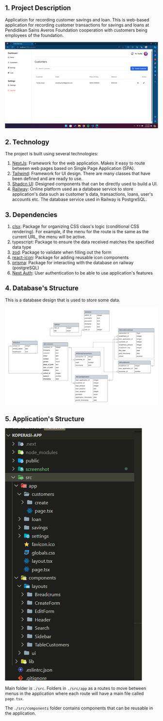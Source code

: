 ## 1. Project Description

Application for recording customer savings and loan. This is web-based application for recording customer transactions for savings and loans at Pendidikan Sains Averos Foundation cooperation with customers being employees of the foundation.

![alt text](screenshot/customers.png)

## 2. Technology

The project is built using several technologies:

1. [NextJs](https://nextjs.org/): Framework for the web application. Makes it easy to route between web pages based on Single Page Application (SPA).
2. [Tailwind](https://tailwindcss.com/): Framework for UI design. There are many classes that have been defined and are ready to use.
3. [Shadcn UI](https://ui.shadcn.com/): Designed components that can be directly used to build a UI.
4. [Railway](https://railway.app/): Online platform used as a database service to store application's data such as customer's data, transactions, loans, user's accounts etc. The database service used in Railway is PostgreSQL.

## 3. Dependencies

1. [clsx](https://www.npmjs.com/package/clsx): Package for organizing CSS class's logic (conditional CSS rendering). For example, if the menu for the route is the same as the current URL, the menu will be active.
2. typescript: Package to ensure the data received matches the specified data type
3. [zod](https://zod.dev/): Package to validate when filling out the form
4. [react-icon](https://react-icons.github.io/react-icons/): Package for adding reusable icon components
5. [prisma](https://www.prisma.io/): Package for interacting with the database on railway (postgreSQL)
6. [Next Auth](https://next-auth.js.org/): User authentication to be able to use application's features

## 4. Database's Structure

This is a database design that is used to store some data.

![alt text](screenshot/db_relational.png)

## 5. Application's Structure

![alt text](screenshot/Struktur.png)

Main folder is `./src`. Folders in `./src/app` as a routes to move between menus in the application where each route will have a main file called `page.tsx`.

The `./src/components` folder contains components that can be reusable in the application.
